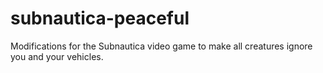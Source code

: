 # subnautica-peaceful
Modifications for the Subnautica video game to make all creatures ignore you and your vehicles.
